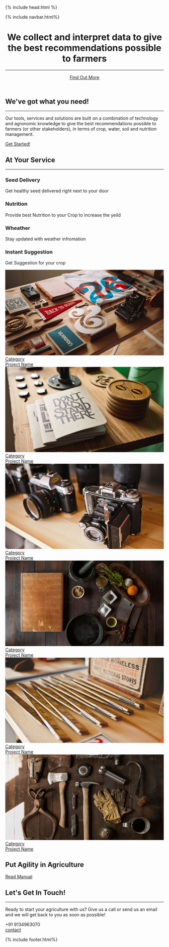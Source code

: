 ---
---


<html lang="en">

{% include head.html %}

<body id="page-top">

  <!-- Navigation -->
{% include navbar.html%}

  <!-- Masthead -->
  <header class="masthead">
    <div class="container h-100">
      <div class="row h-100 align-items-center justify-content-center text-center">
        <div class="col-lg-10 align-self-end">
          <h1 class="text-uppercase text-white font-weight-bold">We collect and interpret data to give the best recommendations possible to farmers</h1>
          <hr class="divider my-4">
        </div>
        <div class="col-lg-8 align-self-baseline">
          <p class="text-white-75 font-weight-light mb-5"><!--add something here --></p>
          <a class="btn btn-primary btn-xl js-scroll-trigger" href="#about">Find Out More</a>
        </div>
      </div>
    </div>
  </header>

  <!-- About Section -->
  <section class="page-section bg-primary" id="about">
    <div class="container">
      <div class="row justify-content-center">
        <div class="col-lg-8 text-center">
          <h2 class="text-white mt-0">We've got what you need!</h2>
          <hr class="divider light my-4">
          <p class="text-white-50 mb-4">Our tools, services and solutions are built on a combination of technology and agronomic knowledge to give the best recommendations possible to farmers (or other stakeholders), in terms of crop, water, soil and nutrition management.</p>
          <a class="btn btn-light btn-xl js-scroll-trigger" href="#services">Get Started!</a>
        </div>
      </div>
    </div>
  </section>

  <!-- Services Section -->
  <section class="page-section" id="services">
    <div class="container">
      <h2 class="text-center mt-0">At Your Service</h2>
      <hr class="divider my-4">
      <div class="row">
        <div class="col-lg-3 col-md-6 text-center">
          <div class="mt-5">
            <i class="fas fa-4x fa-gem text-primary mb-4"></i>
            <h3 class="h4 mb-2">Seed Delivery</h3>
            <p class="text-muted mb-0">Get healthy seed delivered right next to your door</p>
          </div>
        </div>
        <div class="col-lg-3 col-md-6 text-center">
          <div class="mt-5">
            <i class="fas fa-4x fa-laptop-code text-primary mb-4"></i>
            <h3 class="h4 mb-2">Nutrition </h3>
            <p class="text-muted mb-0">Provide best Nutrition to your Crop to increase the yeild</p>
          </div>
        </div>
        <div class="col-lg-3 col-md-6 text-center">
          <div class="mt-5">
            <i class="fas fa-4x fa-globe text-primary mb-4"></i>
            <h3 class="h4 mb-2">Wheather</h3>
            <p class="text-muted mb-0">Stay updated with weather infromation </p>
          </div>
        </div>
        <div class="col-lg-3 col-md-6 text-center">
          <div class="mt-5">
            <i class="fas fa-4x fa-heart text-primary mb-4"></i>
            <h3 class="h4 mb-2">Instant Suggestion</h3>
            <p class="text-muted mb-0">Get Suggestion for your crop</p>
          </div>
        </div>
      </div>
    </div>
  </section>

  <!-- Portfolio Section -->
  <section id="portfolio">
    <div class="container-fluid p-0">
      <div class="row no-gutters">
        <div class="col-lg-4 col-sm-6">
          <a class="portfolio-box" href="img/portfolio/fullsize/1.jpg">
            <img class="img-fluid" src="img/portfolio/thumbnails/1.jpg" alt="">
            <div class="portfolio-box-caption">
              <div class="project-category text-white-50">
                Category
              </div>
              <div class="project-name">
                Project Name
              </div>
            </div>
          </a>
        </div>
        <div class="col-lg-4 col-sm-6">
          <a class="portfolio-box" href="img/portfolio/fullsize/2.jpg">
            <img class="img-fluid" src="img/portfolio/thumbnails/2.jpg" alt="">
            <div class="portfolio-box-caption">
              <div class="project-category text-white-50">
                Category
              </div>
              <div class="project-name">
                Project Name
              </div>
            </div>
          </a>
        </div>
        <div class="col-lg-4 col-sm-6">
          <a class="portfolio-box" href="img/portfolio/fullsize/3.jpg">
            <img class="img-fluid" src="img/portfolio/thumbnails/3.jpg" alt="">
            <div class="portfolio-box-caption">
              <div class="project-category text-white-50">
                Category
              </div>
              <div class="project-name">
                Project Name
              </div>
            </div>
          </a>
        </div>
        <div class="col-lg-4 col-sm-6">
          <a class="portfolio-box" href="img/portfolio/fullsize/4.jpg">
            <img class="img-fluid" src="img/portfolio/thumbnails/4.jpg" alt="">
            <div class="portfolio-box-caption">
              <div class="project-category text-white-50">
                Category
              </div>
              <div class="project-name">
                Project Name
              </div>
            </div>
          </a>
        </div>
        <div class="col-lg-4 col-sm-6">
          <a class="portfolio-box" href="img/portfolio/fullsize/5.jpg">
            <img class="img-fluid" src="img/portfolio/thumbnails/5.jpg" alt="">
            <div class="portfolio-box-caption">
              <div class="project-category text-white-50">
                Category
              </div>
              <div class="project-name">
                Project Name
              </div>
            </div>
          </a>
        </div>
        <div class="col-lg-4 col-sm-6">
          <a class="portfolio-box" href="img/portfolio/fullsize/6.jpg">
            <img class="img-fluid" src="img/portfolio/thumbnails/6.jpg" alt="">
            <div class="portfolio-box-caption p-3">
              <div class="project-category text-white-50">
                Category
              </div>
              <div class="project-name">
                Project Name
              </div>
            </div>
          </a>
        </div>
      </div>
    </div>
  </section>

  <!-- Call to Action Section -->
  <section class="page-section bg-dark text-white">
    <div class="container text-center">
      <h2 class="mb-4">Put Agility in Agriculture</h2>
      <a class="btn btn-light btn-xl" href="https://wildtree.xyz">Read Manual</a>
    </div>
  </section>

  <!-- Contact Section -->
  <section class="page-section" id="contact">
    <div class="container">
      <div class="row justify-content-center">
        <div class="col-lg-8 text-center">
          <h2 class="mt-0">Let's Get In Touch!</h2>
          <hr class="divider my-4">
          <p class="text-muted mb-5">Ready to start your agriculture with us? Give us a call or send us an email and we will get back to you as soon as possible!</p>
        </div>
      </div>
      <div class="row">
        <div class="col-lg-4 ml-auto text-center mb-5 mb-lg-0">
          <i class="fas fa-phone fa-3x mb-3 text-muted"></i>
          <div>+91 9134963070</div>
        </div>
        <div class="col-lg-4 mr-auto text-center">
          <i class="fas fa-envelope fa-3x mb-3 text-muted"></i>
          <!-- Make sure to change the email address in anchor text AND the link below! -->
          <a class="d-block" href="mailto:kr.ashwini07@gmail.com">contact</a>
        </div>
      </div>
    </div>
  </section>

  <!-- Footer -->
{% include footer.html%}

  <!-- Bootstrap core JavaScript -->
  <script src="vendor/jquery/jquery.min.js"></script>
  <script src="vendor/bootstrap/js/bootstrap.bundle.min.js"></script>

  <!-- Plugin JavaScript -->
  <script src="vendor/jquery-easing/jquery.easing.min.js"></script>
  <script src="vendor/magnific-popup/jquery.magnific-popup.min.js"></script>

  <!-- Custom scripts for this template -->
  <script src="js/creative.min.js"></script>

</body>

</html>
